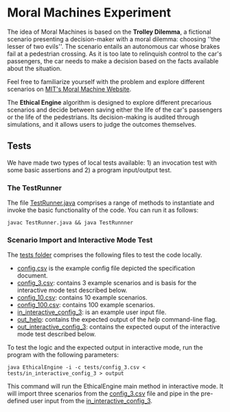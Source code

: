 # Moral Machines Experiment

The idea of Moral Machines is based on the **Trolley Dilemma**, a fictional scenario presenting a decision-maker with a moral dilemma: choosing ''the lesser of two evils''. The scenario entails an autonomous car whose brakes fail at a pedestrian crossing. As it is too late to relinquish control to the car's passengers, the car needs to make a decision based on the facts available about the situation.

Feel free to familiarize yourself with the problem and explore different scenarios on [MIT's Moral Machine Website](https://www.moralmachine.net/).

The **Ethical Engine** algorithm is designed to explore different precarious scenarios and decide between saving either the life of the car's passengers or the life of the pedestrians. Its decision-making is audited through simulations, and it allows users to judge the outcomes themselves.

## Tests
We have made two types of local tests available: 1) an invocation test with some basic assertions and 2) a program input/output test.

### The TestRunner
The file [TestRunner.java](./TestRunner.java) comprises a range of methods to instantiate and invoke the basic functionality of the code. You can run it as follows:

```
javac TestRunner.java && java TestRunnner
```

### Scenario Import and Interactive Mode Test

The [tests folder](./tests/) comprises the following files to test the code locally. 

- [config.csv](tests/config.csv) is the example config file depicted the specification document.
- [config_3.csv](tests/config_3.csv): contains 3 example scenarios and is basis for the interactive mode test described below.
- [config_10.csv](tests/config_10.csv): contains 10 example scenarios.
- [config_100.csv](tests/config_100.csv): contains 100 example scenarios.
- [in_interactive_config_3](tests/in_interactive_config_3): is an example user input file.
- [out_help](tests/out_help): contains the expected output of the <i>help</i> command-line flag.
- [out_interactive_config_3](tests/out_interactive_config_3): contains the expected ouput of the interactive mode test described below.

To test the logic and the expected output in interactive mode, run the program with the following parameters:

```
java EthicalEngine -i -c tests/config_3.csv < tests/in_interactive_config_3 > output
```

This command will run the EthicalEngine main method in interactive mode. It will import three scenarios from the [config_3.csv](./tests/config_3.csv) file and pipe in the pre-defined user input from the [in_interactive_config_3](./tests/in_interactive_config_3).


